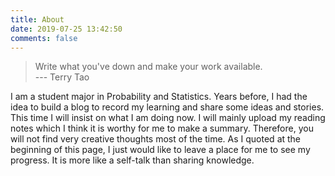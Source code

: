 ```yaml
---
title: About
date: 2019-07-25 13:42:50
comments: false
---
```

> Write what you've down and make your work available.                     
> --- Terry Tao
 
I am a student major in Probability and Statistics. Years before, I had the idea to build a blog to record my learning and share some ideas and stories. This time I will insist on what I am doing now. I will mainly upload my reading notes which I think it is worthy for me to make a summary. Therefore, you will not find very creative thoughts most of the time. As I quoted at the beginning of this page, I just would like to leave a place for me to see my progress. It is more like a self-talk than sharing knowledge.

